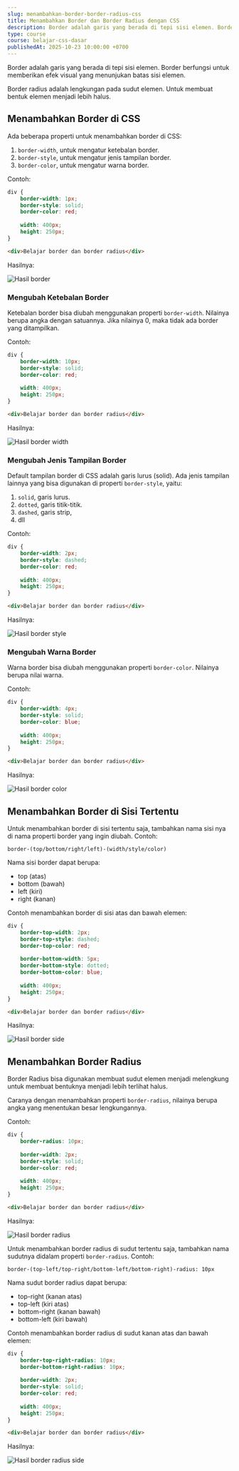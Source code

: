 ```yaml
---
slug: menambahkan-border-border-radius-css
title: Menambahkan Border dan Border Radius dengan CSS
description: Border adalah garis yang berada di tepi sisi elemen. Border radius adalah lengkungan pada sudut elemen
type: course
course: belajar-css-dasar
publishedAt: 2025-10-23 10:00:00 +0700
---
```


Border adalah garis yang berada di tepi sisi elemen. Border berfungsi untuk memberikan efek visual yang menunjukan batas sisi elemen.

Border radius adalah lengkungan pada sudut elemen. Untuk membuat bentuk elemen menjadi lebih halus.

## Menambahkan Border di CSS

Ada beberapa properti untuk menambahkan border di CSS:

1. `border-width`, untuk mengatur ketebalan border.
2. `border-style`, untuk mengatur jenis tampilan border.
3. `border-color`, untuk mengatur warna border.

Contoh:

```css
div {
    border-width: 1px;
    border-style: solid;
    border-color: red;
    
    width: 400px;
    height: 250px;
}
```

```html
<div>Belajar border dan border radius</div>
```

Hasilnya:

![Hasil border](./images/9-menambahkan-border-border-radius-css/hasil-border.png)

### Mengubah Ketebalan Border

Ketebalan border bisa diubah menggunakan properti `border-width`. Nilainya berupa angka dengan satuannya. Jika nilainya 0, maka tidak ada border yang ditampilkan.

Contoh:

```css
div {
    border-width: 10px;
    border-style: solid;
    border-color: red;
    
    width: 400px;
    height: 250px;
}
```

```html
<div>Belajar border dan border radius</div>
```

Hasilnya:

![Hasil border width](./images/9-menambahkan-border-border-radius-css/hasil-border-width.png)

### Mengubah Jenis Tampilan Border

Default tampilan border di CSS adalah garis lurus (solid). Ada jenis tampilan lainnya yang bisa digunakan di properti `border-style`, yaitu:

1. `solid`, garis lurus.
2. `dotted`, garis titik-titik.
3. `dashed`, garis strip,
4. dll

Contoh:

```css
div {
    border-width: 2px;
    border-style: dashed;
    border-color: red;
    
    width: 400px;
    height: 250px;
}
```

```html
<div>Belajar border dan border radius</div>
```

Hasilnya:

![Hasil border style](./images/9-menambahkan-border-border-radius-css/hasil-border-style.png)

### Mengubah Warna Border

Warna border bisa diubah menggunakan properti `border-color`. Nilainya berupa nilai warna.

Contoh:

```css
div {
    border-width: 4px;
    border-style: solid;
    border-color: blue;
    
    width: 400px;
    height: 250px;
}
```

```html
<div>Belajar border dan border radius</div>
```

Hasilnya:

![Hasil border color](./images/9-menambahkan-border-border-radius-css/hasil-border-color.png)

## Menambahkan Border di Sisi Tertentu

Untuk menambahkan border di sisi tertentu saja, tambahkan nama sisi nya di nama properti border yang ingin diubah. Contoh:

```
border-(top/bottom/right/left)-(width/style/color)
```

Nama sisi border dapat berupa:

- top (atas)
- bottom (bawah)
- left (kiri)
- right (kanan)

Contoh menambahkan border di sisi atas dan bawah elemen:

```css
div {
    border-top-width: 2px;
    border-top-style: dashed;
    border-top-color: red;
    
    border-bottom-width: 5px;
    border-bottom-style: dotted;
    border-bottom-color: blue;
    
    width: 400px;
    height: 250px;
}
```

```html
<div>Belajar border dan border radius</div>
```

Hasilnya:

![Hasil border side](./images/9-menambahkan-border-border-radius-css/hasil-border-side.png)

## Menambahkan Border Radius

Border Radius bisa digunakan membuat sudut elemen menjadi melengkung untuk membuat bentuknya menjadi lebih terlihat halus.

Caranya dengan menambahkan properti `border-radius`, nilainya berupa angka yang menentukan besar lengkungannya.

Contoh:

```css
div {
    border-radius: 10px;
    
    border-width: 2px;
    border-style: solid;
    border-color: red;
    
    width: 400px;
    height: 250px;
}
```

```html
<div>Belajar border dan border radius</div>
```

Hasilnya:

![Hasil border radius](./images/9-menambahkan-border-border-radius-css/hasil-border-radius.png)

Untuk menambahkan border radius di sudut tertentu saja, tambahkan nama sudutnya didalam properti `border-radius`. Contoh:

```
border-(top-left/top-right/bottom-left/bottom-right)-radius: 10px
```

Nama sudut border radius dapat berupa:

- top-right (kanan atas)
- top-left (kiri atas)
- bottom-right (kanan bawah)
- bottom-left (kiri bawah)

Contoh menambahkan border radius di sudut kanan atas dan bawah elemen:

```css
div {
    border-top-right-radius: 10px;
    border-bottom-right-radius: 10px;
    
    border-width: 2px;
    border-style: solid;
    border-color: red;
    
    width: 400px;
    height: 250px;
}
```

```html
<div>Belajar border dan border radius</div>
```

Hasilnya:

![Hasil border radius side](./images/9-menambahkan-border-border-radius-css/hasil-border-radius-side.png)